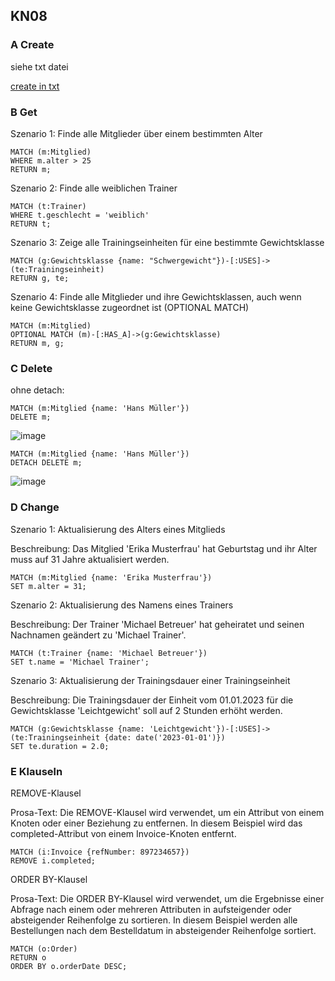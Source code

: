 ## KN08
  
### A Create

siehe txt datei

[create in txt](https://github.com/Noah8820/m165_2024/blob/main/KN08/create.txt)

### B Get

Szenario 1: Finde alle Mitglieder über einem bestimmten Alter

```
MATCH (m:Mitglied)
WHERE m.alter > 25
RETURN m;

```

Szenario 2: Finde alle weiblichen Trainer

```
MATCH (t:Trainer)
WHERE t.geschlecht = 'weiblich'
RETURN t;

```
Szenario 3: Zeige alle Trainingseinheiten für eine bestimmte Gewichtsklasse

```
MATCH (g:Gewichtsklasse {name: "Schwergewicht"})-[:USES]->(te:Trainingseinheit)
RETURN g, te;

```

Szenario 4: Finde alle Mitglieder und ihre Gewichtsklassen, auch wenn keine Gewichtsklasse zugeordnet ist (OPTIONAL MATCH)

```
MATCH (m:Mitglied)
OPTIONAL MATCH (m)-[:HAS_A]->(g:Gewichtsklasse)
RETURN m, g;

```

### C Delete

ohne detach:

```
MATCH (m:Mitglied {name: 'Hans Müller'})
DELETE m;

```

![image](https://github.com/Noah8820/m165_2024/assets/113603845/e0a1327c-a17d-49a6-b939-9e4adf31ec7a)


```
MATCH (m:Mitglied {name: 'Hans Müller'})
DETACH DELETE m;
```

![image](https://github.com/Noah8820/m165_2024/assets/113603845/bd502dbc-9d75-4b7b-82b1-0974acc88b21)


### D Change

Szenario 1: Aktualisierung des Alters eines Mitglieds

Beschreibung:
Das Mitglied 'Erika Musterfrau' hat Geburtstag und ihr Alter muss auf 31 Jahre aktualisiert werden.
  
```
MATCH (m:Mitglied {name: 'Erika Musterfrau'})
SET m.alter = 31;

```
  
Szenario 2: Aktualisierung des Namens eines Trainers
  
Beschreibung:
Der Trainer 'Michael Betreuer' hat geheiratet und seinen Nachnamen geändert zu 'Michael Trainer'.
  
```
MATCH (t:Trainer {name: 'Michael Betreuer'})
SET t.name = 'Michael Trainer';
```
  
Szenario 3: Aktualisierung der Trainingsdauer einer Trainingseinheit
  
Beschreibung:
Die Trainingsdauer der Einheit vom 01.01.2023 für die Gewichtsklasse 'Leichtgewicht' soll auf 2 Stunden erhöht werden.
  
```
MATCH (g:Gewichtsklasse {name: 'Leichtgewicht'})-[:USES]->(te:Trainingseinheit {date: date('2023-01-01')})
SET te.duration = 2.0;
```

### E Klauseln

REMOVE-Klausel  

Prosa-Text:
Die REMOVE-Klausel wird verwendet, um ein Attribut von einem Knoten oder einer Beziehung zu entfernen. In diesem Beispiel wird das completed-Attribut von einem Invoice-Knoten entfernt.

```
MATCH (i:Invoice {refNumber: 897234657})
REMOVE i.completed;
```

ORDER BY-Klausel  

Prosa-Text:
Die ORDER BY-Klausel wird verwendet, um die Ergebnisse einer Abfrage nach einem oder mehreren Attributen in aufsteigender oder absteigender Reihenfolge zu sortieren. In diesem Beispiel werden alle Bestellungen nach dem Bestelldatum in absteigender Reihenfolge sortiert.
  
```
MATCH (o:Order)
RETURN o
ORDER BY o.orderDate DESC;
```

